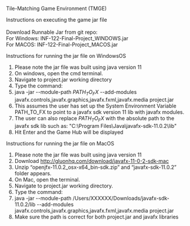Tile-Matching Game Environment (TMGE)

Instructions on executing the game jar file <br /><br />
Download Runnable Jar from git repo: <br />
For Windows: INF-122-Final-Project_WINDOWS.jar <br />
For MACOS: INF-122-Final-Project_MACOS.jar <br />

Instructions for running the jar file on WindowsOS 

1. Please note the jar file was built using java version 11 <br />
2. On windows, open the cmd terminal. <br />
3. Navigate to project.jar working directory <br />
4. Type the command: <br />
5. java -jar --module-path $PATH_TO_FX$ --add-modules javafx.controls,javafx.graphics,javafx.fxml,javafx.media project.jar <br />
6. This assumes the user has set up the System Environment Variable PATH_TO_FX to point to a javafx sdk version 11 lib with javafx modules. <br />
7. The user can also replace $PATH_TO_FX$ with the absolute path to the javafx sdk lib such as: "C:\Program Files\Java\javafx-sdk-11.0.2\lib" <br />
8. Hit Enter and the Game Hub will be displayed <br />

Instructions for running the jar file on MacOS <br />

1. Please note the jar file was built using java version 11 <br />
2. Download http://gluonhq.com/download/javafx-11-0-2-sdk-mac <br />
3. Unzip “openjfx-11.0.2_osx-x64_bin-sdk.zip” and “javafx-sdk-11.0.2” folder appears. <br />
4. On Mac, open the terminal. <br />
5. Navigate to project.jar working directory. <br />
6. Type the command: <br />
7. java -jar --module-path /Users/XXXXXX/Downloads/javafx-sdk-11.0.2/lib --add-modules javafx.controls,javafx.graphics,javafx.fxml,javafx.media project.jar <br />
8. Make sure the path is correct for both project.jar and javafx libraries <br />
